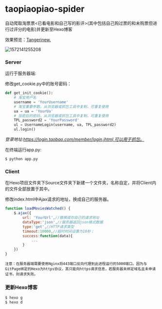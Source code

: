 # taopiaopiao-spider

自动爬取淘票票<已看电影和自己写的影评>(其中包括自己购过票的和未购票但进行过评分的电影)并更新至Hexo博客

效果预览：[Tangerinew.](https://tangerinew.com/keep/index.html)

![1572141255208](https://raw.githubusercontent.com/kevin4t/taopiaopiao-spider/master/README/1572142341234.png)

### Server

运行于服务器端:

修改get_cookie.py中的账号密码：

```python
def get_init_cookie():
    # 淘宝用户名
    username = 'YourUsername'
    # 淘宝重要参数，从浏览器或抓包工具中复制，可重复使用
    ua = ua = 'YourUa'
    # 加密后的密码，从浏览器或抓包工具中复制，可重复使用
    TPL_password2 = 'YourPassword'
    ul = UsernameLogin(username, ua, TPL_password2)
    ul.login()
```

*登录地址:https://login.taobao.com/member/login.jhtml,可以用于抓包。*

在终端运行app.py:

```bash
$ python app.py
```



### Client

在Hexo项目文件夹下Source文件夹下新建一个文件夹，名称自定，并将Client内的文件全部放置于其中。

修改index.html中Ajax请求的地址，换成自己的服务器。

```js
function loadMoviesWatched() {
	$.ajax({
		url: 'YourUrl',//替换成你自己的请求地址
		dataType:'json',//服务器返回json格式数据
		type:'get',//HTTP请求类型
		timeout:10000,//超时时间设置为10秒；
		success:function(data){
			...
		}
	})
}
```

`注意：在服务器端需要使用Nginx将443端口反向代理到此进程运行的5000端口。因为与GitPage绑定的Hexo为https协议，其只能向https请求信息，若服务器未绑定域名且未申请证书，则请求失败。`

### 更新Hexo博客

```bash
$ hexo g
$ hexo d
```

